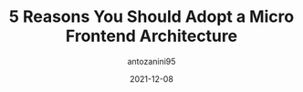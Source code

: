 ---
author: antozanini95
date: 2021-12-08
publisher: sitepointdotcom
tags:
  - micro-frontends
target_url: https://www.sitepoint.com/micro-frontend-architecture-benefits/
title: 5 Reasons You Should Adopt a Micro Frontend Architecture
---